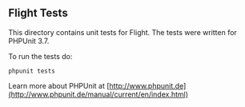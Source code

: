 ## Flight Tests

This directory contains unit tests for Flight. The tests were written for PHPUnit 3.7.

To run the tests do:

    phpunit tests

Learn more about PHPUnit at [http://www.phpunit.de](http://www.phpunit.de/manual/current/en/index.html)